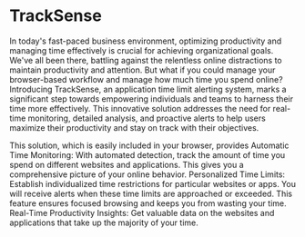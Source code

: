 # TrackSense
In today's fast-paced business environment, optimizing productivity and managing time effectively is crucial for achieving organizational goals. We've all been there, battling against the relentless online distractions to maintain productivity and attention. But what if you could manage your browser-based workflow and manage how much time you spend online?
Introducing TrackSense, an application time limit alerting system, marks a significant step towards empowering individuals and teams to harness their time more effectively. This innovative solution addresses the need for real-time monitoring, detailed analysis, and proactive alerts to help users maximize their productivity and stay on track with their objectives.

This solution, which is easily included in your browser, provides
Automatic Time Monitoring: With automated detection, track the amount of time you spend on different websites and applications. This gives you a comprehensive picture of your online behavior.
Personalized Time Limits: Establish individualized time restrictions for particular websites or apps. You will receive alerts when these time limits are approached or exceeded. This feature ensures focused browsing and keeps you from wasting your time.
Real-Time Productivity Insights: Get valuable data on the websites and applications that take up the majority of your time.
